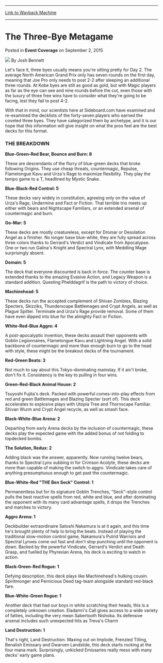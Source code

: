 
---
[Link to Wayback Machine](https://web.archive.org/web/20171031071136/https://magic.wizards.com/en/articles/archive/event-coverage/three-bye-metagame-2015-09-02)

[_metadata_:author]:- "Josh Bennett"
[_metadata_:description]:- "Let's face it, three byes usually means you're sitting pretty for Day 2. The average North American Grand Prix only has seven rounds on the first day, meaning that Joe Pro only needs to post 2-2 after sleeping an additional three rounds. At Kobe byes are still as good as gold, but with Magic players as far as the eye can see and nine rounds before the cut, even those with the luxury of three free wins have to consider what they're going to be facing, lest they fail to post 4-2."
[_metadata_:generator]:- "Drupal 7 (http://drupal.org)"
[_metadata_:node]:- "591131"
[_metadata_:publish_date]:- "2015-09-02"
[_metadata_:source]:- "div-main-content"
[_metadata_:title]:- "The Three-Bye Metagame"
[_metadata_:wayback_capture_timestamp]:- "2017-10-31 07:11:36"
[_metadata_:wayback_raw_url]:- "https://web.archive.org/web/20171031071136id_/https://magic.wizards.com/en/articles/archive/event-coverage/three-bye-metagame-2015-09-02"
[_metadata_:wayback_url]:- "https://magic.wizards.com/en/articles/archive/event-coverage/three-bye-metagame-2015-09-02"
---


The Three-Bye Metagame
======================



 Posted in **Event Coverage**
 on September 2, 2015 






![](https://media.magic.wizards.com/styles/auth_small/public/images/person/authorpic_joshbennett.jpg)
By Josh Bennett











Let's face it, three byes usually means you're sitting pretty for Day 2. The average North American Grand Prix only has seven rounds on the first day, meaning that Joe Pro only needs to post 2-2 after sleeping an additional three rounds. At Kobe byes are still as good as gold, but with Magic players as far as the eye can see and nine rounds before the cut, even those with the luxury of three free wins have to consider what they're going to be facing, lest they fail to post 4-2.


With that in mind, our scientists here at Sideboard.com have examined and re-examined the decklists of the forty-seven players who earned the coveted three byes. They have categorized them by archetype, and it is our hope that this information will give insight on what the pros feel are the best decks for this format.


### THE BREAKDOWN


**Blue-Green-Red Bear, Bounce and Burn: 8**


These are descendants of the flurry of blue-green decks that broke following Origins. They use cheap threats, countermagic, Repulse, Flametongue Kavu and Urza's Rage to maximize flexibility. They play the tempo game to a T, headlined by Mystic Snake.


**Blue-Black-Red Control: 5**


These decks vary widely in constitution, agreeing only on the value of Urza's Rage, Undermine and Fact or Fiction. That terrible trio meets up either with bears and Nightscape Familiars, or an extended arsenal of countermagic and burn.


**Go-Mar: 5**


These decks are mostly creatureless, except for Dromar or Desolation Angel as a finisher. No longer base blue-white, they are fully spread across three colors thanks to Gerrard's Verdict and Vindicate from Apocalypse. One or two run Galina's Knight and Spectral Lynx, with Meddling Mage surprisingly absent.


**Domain: 5**


The deck that everyone discounted is back in force. The counter base is extended thanks to the amazing Evasive Action, and Legacy Weapon is a standard addition. Questing Phelddagrif is the path to victory of choice.


**Machinehead: 5**


These decks run the accepted complement of Shivan Zombies, Blazing Specters, Skizziks, Thunderscape Battlemages and Crypt Angels, as well as Plague Spitter. Terminate and Urza's Rage provide removal. Some of them have even dipped into blue for the almighty Fact or Fiction.


**White-Red-Blue Aggro: 4**


A post-apocalyptic invention, these decks assault their opponents with Goblin Legionnaires, Flametongue Kavu and Lightning Angel. With a solid backbone of countermagic and more than enough burn to go to the head with style, these might be the breakout decks of the tournament.


**Red-Green Beats: 3**


Not much to say about this Tokyo-dominating mainstay. If it ain't broke, don't fix it. Consistency is the key to pulling in four wins.


**Green-Red-Black Animal House: 2**


Tsuyoshi Fujita's deck. Packed with powerful comes-into-play effects from red and green Battlemages and Blazing Specter (sort of). This deck accelerates to explosive plays with Utopia Tree and Thornscape Familiar. Shivan Wurm and Crypt Angel recycle, as well as smash face.


**Black-White-Blue Arena: 2**


Departing from early Arena decks by the inclusion of countermagic, these decks play the expected game with the added bonus of not folding to topdecked bombs.


**The Solution, Redux: 2**


Adding black was the answer, apparently. Now running twelve bears, thanks to Spectral Lynx subbing in for Crimson Acolyte, these decks are more than capable of making the switch to aggro. Vindicate takes care of anything presumptuous enough to get past the countermagic.


**Blue-White-Red "THE Ben Seck" Control: 1**


Permanentless but for its signature Goblin Trenches, "Seck"-style control pulls the best reactive spells from red, white and blue, and after dominating the opponent with its many card advantage spells, it drops the Trenches and marches to victory.


**Aggro Arena: 1**


Deckbuilder extraordinaire Satoshi Nakamura is at it again, and this time he's brought plenty of help to bring the beats. Instead of playing the traditional slow-motion control game, Nakamura's Putrid Warriors and Spectral Lynxes come out fast and don't stop punching until the opponent is down. Backed by the powerful Vindicate, Gerrard's Verdict and Death Grasp, and fuelled by Phyrexian Arena, his deck is exciting to watch in action.


**Black-Green-Red Rogue: 1**


Defying description, this deck plays like Machinehead's hulking cousin. Spiritmonger and Pernicious Deed tag-team alongside standard red-black fare.


**Blue-White-Green Rogue: 1**


Another deck that had our boys in white scratching their heads, this is a completely unknown creation. Eladamri's Call gives access to a wide variety of fatties, including the very mean Sabertooth Nishoba. Its defensive arsenal includes such unexpected hits as Treva's Charm


**Land Destruction: 1**


That's right, Land Destruction. Maxing out on Implode, Frenzied Tilling, Benalish Emissary and Dwarven Landslide, this deck starts rocking at the four mana mark. Surprisingly, unkicked Emissaries really mess with many decks' early game plans.







